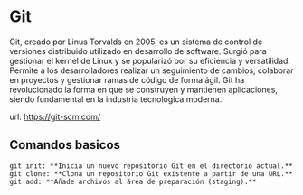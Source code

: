 # Git

Git, creado por Linus Torvalds en 2005, es un sistema de control de versiones distribuido utilizado en desarrollo de software. Surgió para gestionar el kernel de Linux y se popularizó por su eficiencia y versatilidad. Permite a los desarrolladores realizar un seguimiento de cambios, colaborar en proyectos y gestionar ramas de código de forma ágil. Git ha revolucionado la forma en que se construyen y mantienen aplicaciones, siendo fundamental en la industria tecnológica moderna.

url: https://git-scm.com/

## Comandos basicos

```
git init: **Inicia un nuevo repositorio Git en el directorio actual.**
git clone: **Clona un repositorio Git existente a partir de una URL.**
git add: **Añade archivos al área de preparación (staging).**
```
